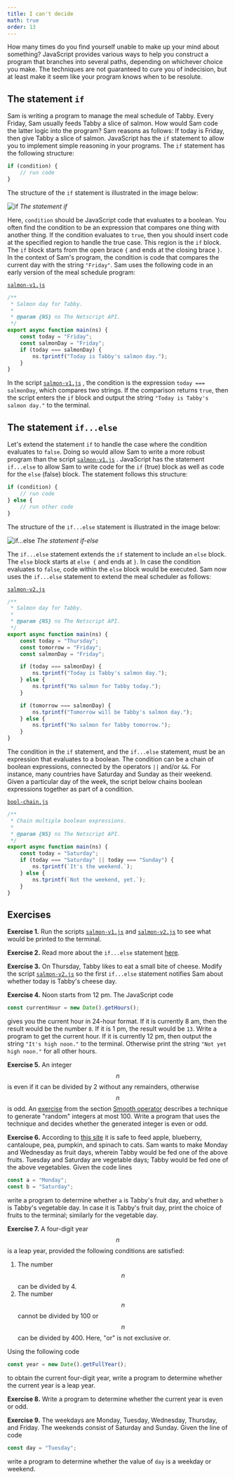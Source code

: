 ```yaml
---
title: I can't decide
math: true
order: 13
---
```


How many times do you find yourself unable to make up your mind about something?
JavaScript provides various ways to help you construct a program that branches
into several paths, depending on whichever choice you make. The techniques are
not guaranteed to cure you of indecision, but at least make it seem like your
program knows when to be resolute.

<!--=========================================================================-->

## The statement `if`

Sam is writing a program to manage the meal schedule of Tabby. Every Friday, Sam
usually feeds Tabby a slice of salmon. How would Sam code the latter logic into
the program? Sam reasons as follows: If today is Friday, then give Tabby a slice
of salmon. JavaScript has the `if` statement to allow you to implement simple
reasoning in your programs. The `if` statement has the following structure:

```js
if (condition) {
    // run code
}
```

The structure of the `if` statement is illustrated in the image below:

<!-- prettier-ignore-start -->
![if](decide/if.jpg "if")
_The statement if_
<!-- prettier-ignore-end -->

Here, `condition` should be JavaScript code that evaluates to a boolean. You
often find the condition to be an expression that compares one thing with
another thing. If the condition evaluates to `true`, then you should insert code
at the specified region to handle the true case. This region is the `if` block.
The `if` block starts from the open brace `{` and ends at the closing brace `}`.
In the context of Sam's program, the condition is code that compares the current
day with the string `"Friday"`. Sam uses the following code in an early version
of the meal schedule program:

[`salmon-v1.js`](https://github.com/quacksouls/lyf/blob/main/assets/src/decide/salmon-v1.js)
```js
/**
 * Salmon day for Tabby.
 *
 * @param {NS} ns The Netscript API.
 */
export async function main(ns) {
    const today = "Friday";
    const salmonDay = "Friday";
    if (today === salmonDay) {
        ns.tprintf("Today is Tabby's salmon day.");
    }
}
```

<!-- prettier-ignore-start -->
In the script
[`salmon-v1.js`](https://github.com/quacksouls/lyf/blob/main/assets/src/decide/salmon-v1.js)
, the condition is the expression `today === salmonDay`, which compares two
strings. If the comparison returns `true`, then the script enters the `if` block
and output the string `"Today is Tabby's salmon day."` to the terminal.
<!-- prettier-ignore-end -->

<!--=========================================================================-->

## The statement `if...else`

<!-- prettier-ignore-start -->
Let's extend the statement `if` to handle the case where the condition evaluates
to `false`. Doing so would allow Sam to write a more robust program than the
script
[`salmon-v1.js`](https://github.com/quacksouls/lyf/blob/main/assets/src/decide/salmon-v1.js)
. JavaScript has the statement `if...else` to allow Sam to write code for the
`if` (true) block as well as code for the `else` (false) block. The statement
follows this structure:
<!-- prettier-ignore-end -->

```js
if (condition) {
    // run code
} else {
    // run other code
}
```

The structure of the `if...else` statement is illustrated in the image below:

<!-- prettier-ignore-start -->
![if...else](decide/if-else.jpg "if...else")
_The statement if-else_
<!-- prettier-ignore-end -->

The `if...else` statement extends the `if` statement to include an `else` block.
The `else` block starts at `else {` and ends at `}`. In case the condition
evaluates to `false`, code within the `else` block would be executed. Sam now
uses the `if...else` statement to extend the meal scheduler as follows:

[`salmon-v2.js`](https://github.com/quacksouls/lyf/blob/main/assets/src/decide/salmon-v2.js)
```js
/**
 * Salmon day for Tabby.
 *
 * @param {NS} ns The Netscript API.
 */
export async function main(ns) {
    const today = "Thursday";
    const tomorrow = "Friday";
    const salmonDay = "Friday";

    if (today === salmonDay) {
        ns.tprintf("Today is Tabby's salmon day.");
    } else {
        ns.tprintf("No salmon for Tabby today.");
    }

    if (tomorrow === salmonDay) {
        ns.tprintf("Tomorrow will be Tabby's salmon day.");
    } else {
        ns.tprintf("No salmon for Tabby tomorrow.");
    }
}
```

The condition in the `if` statement, and the `if...else` statement, must be an
expression that evaluates to a boolean. The condition can be a chain of boolean
expressions, connected by the operators `||` and/or `&&`. For instance, many
countries have Saturday and Sunday as their weekend. Given a particular day of
the week, the script below chains boolean expressions together as part of a
condition.

[`bool-chain.js`](https://github.com/quacksouls/lyf/blob/main/assets/src/decide/bool-chain.js)
```js
/**
 * Chain multiple boolean expressions.
 *
 * @param {NS} ns The Netscript API.
 */
export async function main(ns) {
    const today = "Saturday";
    if (today === "Saturday" || today === "Sunday") {
        ns.tprintf(`It's the weekend.`);
    } else {
        ns.tprintf(`Not the weekend, yet.`);
    }
}
```

<!--=========================================================================-->

## Exercises

<!-- prettier-ignore-start -->
<strong>Exercise 1.</strong> Run the scripts
[`salmon-v1.js`](https://github.com/quacksouls/lyf/blob/main/assets/src/decide/salmon-v1.js)
and
[`salmon-v2.js`](https://github.com/quacksouls/lyf/blob/main/assets/src/decide/salmon-v2.js)
to see what would be printed to the terminal.
<!-- prettier-ignore-end -->

<!-- prettier-ignore-start -->
<strong>Exercise 2.</strong> Read more about the `if...else` statement [here][conditional].
<!-- prettier-ignore-end -->

<!-- prettier-ignore-start -->
<strong>Exercise 3.</strong> On Thursday, Tabby likes to eat a small bite of cheese. Modify the script
[`salmon-v2.js`](https://github.com/quacksouls/lyf/blob/main/assets/src/decide/salmon-v2.js)
so the first `if...else` statement notifies Sam about whether today is Tabby's
cheese day.
<!-- prettier-ignore-end -->

<!-- prettier-ignore-start -->
<strong>Exercise 4.</strong> Noon starts from 12 pm. The JavaScript code
<!-- prettier-ignore-end -->

```js
const currentHour = new Date().getHours();
```

gives you the current hour in 24-hour format. If it is currently 8 am, then the
result would be the number `8`. If it is 1 pm, the result would be `13`. Write a
program to get the current hour. If it is currently 12 pm, then output the
string `"It's high noon."` to the terminal. Otherwise print the string
`"Not yet high noon."` for all other hours.

<!-- prettier-ignore-start -->
<strong>Exercise 5.</strong> An integer $$n$$ is even if it can be divided by 2 without any remainders,
otherwise $$n$$ is odd. An [exercise](../data_operator/#exRandint) from the
section [Smooth operator](../data_operator/) describes a technique to generate
"random" integers at most 100. Write a program that uses the technique and
decides whether the generated integer is even or odd.
<!-- prettier-ignore-end -->

<!-- prettier-ignore-start -->
<strong>Exercise 6.</strong> According to [this site][catFood] it is safe to feed apple, blueberry,
cantaloupe, pea, pumpkin, and spinach to cats. Sam wants to make Monday and
Wednesday as fruit days, wherein Tabby would be fed one of the above
fruits. Tuesday and Saturday are vegetable days; Tabby would be fed one of the
above vegetables. Given the code lines
<!-- prettier-ignore-end -->

```js
const a = "Monday";
const b = "Saturday";
```

write a program to determine whether `a` is Tabby's fruit day, and whether `b`
is Tabby's vegetable day. In case it is Tabby's fruit day, print the choice of
fruits to the terminal; similarly for the vegetable day.

<!-- prettier-ignore-start -->
<strong>Exercise 7.</strong> A four-digit year $$n$$ is a leap year, provided the following conditions are
satisfied:
<!-- prettier-ignore-end -->

1. The number $$n$$ can be divided by 4.
1. The number $$n$$ cannot be divided by 100 or $$n$$ can be divided by 400.
   Here, "or" is not exclusive or.

Using the following code

```js
const year = new Date().getFullYear();
```

to obtain the current four-digit year, write a program to determine whether the
current year is a leap year.

<!-- prettier-ignore-start -->
<strong>Exercise 8.</strong> Write a program to determine whether the current year is even or odd.
<!-- prettier-ignore-end -->

<!-- prettier-ignore-start -->
<strong>Exercise 9.</strong> The weekdays are Monday, Tuesday, Wednesday, Thursday, and Friday. The weekends
consist of Saturday and Sunday. Given the line of code
<!-- prettier-ignore-end -->

```js
const day = "Tuesday";
```

write a program to determine whether the value of `day` is a weekday or weekend.

<!--=========================================================================-->

<!-- prettier-ignore-start -->
[catFood]: https://web.archive.org/web/20230102115754/https://be.chewy.com/nutrition-food-treats-15-human-foods-that-are-safe-for-cats/
[conditional]: https://developer.mozilla.org/en-US/docs/Web/JavaScript/Reference/Statements/if...else
<!-- prettier-ignore-end -->
